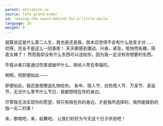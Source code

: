 ```yaml
---
parent: attribute.ce
source: fate-grand-order
id: leaving-the-sword-behind-for-a-little-while
language: zh
weight: 0
---
```


就算说这是什么第二人生，我也是还是我，我本应觉得不会有什么改变才对……
哎呀，完全不是这么一回事呢！
天天都感到激动、兴奋、紧张，愉快而有趣，简直太棒了！
然而我却没有什么东西可以送给你，因为我一定没有你想要的东西。

毕竟从者只能通过伤害或破坏什么，来给人带去幸福的。

啊啊，但即便如此——

即便如此，我还是想赠送礼物给你。
新年、情人节、白色情人节、万圣节、圣诞节，无论什么季节什么节日，我都想陪在你的身边。

尽管我无法实现你的愿望，但只有陪在你的身边，才是我所选择的，我所能做到的独一无二的事！

来，歌唱吧，来，起舞吧。
让我们好好为今天这个日子庆祝吧！
